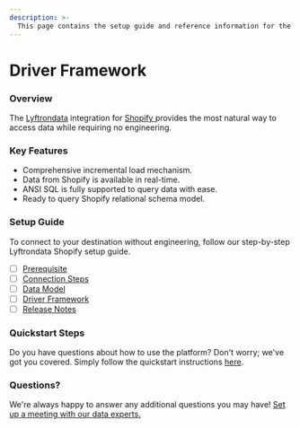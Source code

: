 ```yaml
---
description: >-
  This page contains the setup guide and reference information for the Shopify source connector.
---
```


# Driver Framework

### Overview

The [Lyftrondata](https://www.lyftrondata.com/) integration for [Shopify](https://www.lyftrondata.com/integration/commerce-analytics/shopify/)[ ](https://www.lyftrondata.com/integration/shopify/)provides the most natural way to access data while requiring no engineering.

### Key Features

* Comprehensive incremental load mechanism.
* Data from Shopify is available in real-time.&#x20;
* ANSI SQL is fully supported to query data with ease.
* Ready to query Shopify relational schema model.

### Setup Guide

To connect to your destination without engineering, follow our step-by-step Lyftrondata Shopify setup guide.

* [ ] [Prerequisite](../../commerce-analytics/shopify/prerequisite.md)
* [ ] [Connection Steps](../../commerce-analytics/shopify/connection-steps.md)
* [ ] [Data Model](../../commerce-analytics/shopify/data-model/)
* [ ] [Driver Framework](../../commerce-analytics/shopify/driver-framework/)
* [ ] [Release Notes](../../commerce-analytics/shopify/release-notes.md)

### Quickstart Steps

Do you have questions about how to use the platform? Don't worry; we've got you covered. Simply follow the quickstart instructions [here](../../../quickstart-steps.md).

### Questions? <a href="#questions" id="questions"></a>

We're always happy to answer any additional questions you may have! [Set up a meeting with our data experts.](https://www.lyftrondata.com/book-a-meeting/)



